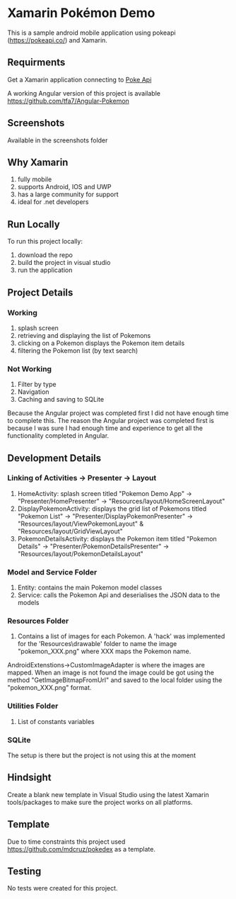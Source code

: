 # Xamarin Pokémon Demo

This is a sample android mobile application using pokeapi (https://pokeapi.co/) and Xamarin. 

## Requirments
Get a Xamarin application connecting to <a href="https://pokeapi.co/" target="_blank">Poke Api</a>

A working Angular version of this project is available <a href="https://github.com/tfa7/Angular-Pokemon" target="_blank">https://github.com/tfa7/Angular-Pokemon</a>

## Screenshots

Available in the screenshots folder

## Why Xamarin

1. fully mobile
2. supports Android, IOS and UWP
3. has a large community for support 
4. ideal for .net developers

## Run Locally

To run this project locally:
1. download the repo
2. build the project in visual studio 
3. run the application 

## Project Details

### Working
1. splash screen 
2. retrieving and displaying the list of Pokemons
3. clicking on a Pokemon displays the Pokemon item details
4. filtering the Pokemon list (by text search)

### Not Working
1. Filter by type
2. Navigation
3. Caching and saving to SQLite

Because the Angular project was completed first I did not have enough time to complete this. The reason the Angular project was completed first is because I was sure I had enough time and experience to get all the functionality completed in Angular.

## Development Details

### Linking of Activities -> Presenter -> Layout
1. HomeActivity: splash screen titled "Pokemon Demo App" -> "Presenter/HomePresenter" -> "Resources/layout/HomeScreenLayout"
2. DisplayPokemonActivity: displays the grid list of Pokemons titled "Pokemon List" -> "Presenter/DisplayPokemonPresenter" -> "Resources/layout/ViewPokemonLayout" & "Resources/layout/GridViewLayout"
3. PokemonDetailsActivity: displays the Pokemon item titled "Pokemon Details" -> "Presenter/PokemonDetailsPresenter" -> "Resources/layout/PokemonDetailsLayout"

### Model and Service Folder
1. Entity: contains the main Pokemon model classes
2. Service: calls the Pokemon Api and deserialises the JSON data to the models

### Resources Folder
1. Contains a list of images for each Pokemon. A 'hack' was implemented for the 'Resources\drawable' folder to name the image "pokemon_XXX.png" where XXX maps the Pokemon name.

AndroidExtenstions->CustomImageAdapter is where the images are mapped. When an image is not found the image could be got using the method "GetImageBitmapFromUrl" and saved to the local folder using the "pokemon_XXX.png" format.

### Utilities Folder
1. List of constants variables  

### SQLite 
The setup is there but the project is not using this at the moment

## Hindsight
Create a blank new template in Visual Studio using the latest Xamarin tools/packages to make sure the project works on all platforms.

## Template
Due to time constraints this project used <a href="https://github.com/mdcruz/pokedex" target="_blank">https://github.com/mdcruz/pokedex</a> as a template. 

## Testing
No tests were created for this project.
